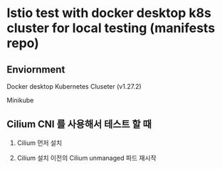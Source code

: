 # Istio test with docker desktop k8s cluster for local testing (manifests repo)

## Enviornment

Docker desktop Kubernetes Cluseter (v1.27.2)

Minikube

## Cilium CNI 를 사용해서 테스트 할 때

1. Cilium 먼저 설치

2. Cilium 설치 이전의 Cilium unmanaged 파드 재시작
